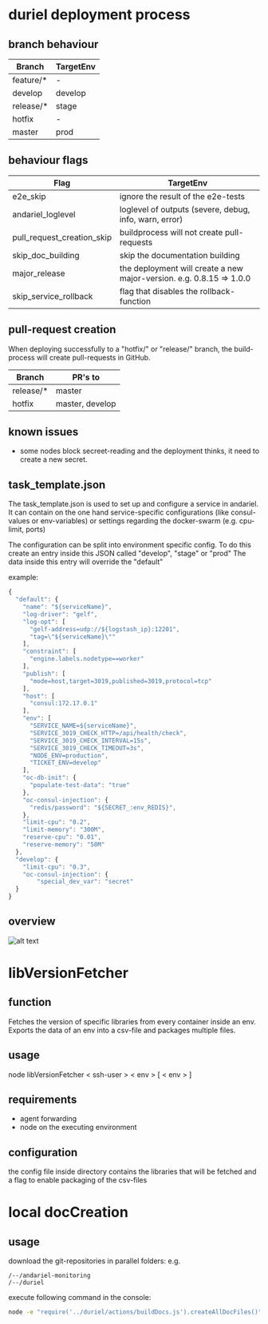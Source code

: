 # duriel deployment process

## branch behaviour

| Branch    | TargetEnv |
|-----------|-----------|
| feature/* | -         |
| develop   | develop   |
| release/* | stage     |
| hotfix    | -         |
| master    | prod      |

## behaviour flags

| Flag    | TargetEnv |
|-----------|-----------|
| e2e_skip  | ignore the result of the e2e-tests |
| andariel_loglevel  | loglevel of outputs (severe, debug, info, warn, error) |
| pull_request_creation_skip | buildprocess will not create pull-requests |
| skip_doc_building | skip the documentation building |
| major_release | the deployment will create a new major-version. e.g. 0.8.15 => 1.0.0 |
|skip_service_rollback| flag that disables the rollback-function |


## pull-request creation

When deploying successfully to a "hotfix/" or "release/" branch, the build-process will create pull-requests in GitHub.

| Branch    | PR's to |
|-----------|-----------|
| release/* | master |
| hotfix    | master, develop |

## known issues
- some nodes block secreet-reading and the deployment thinks, it need to create a new secret.

## task_template.json

The task_template.json is used to set up and configure a service in andariel.
It can contain on the one hand service-specific configurations (like consul-values or env-variables) or settings regarding the docker-swarm (e.g. cpu-limit, ports)

The configuration can be split into environment specific config. To do this create an entry inside this JSON called "develop", "stage" or "prod"
The data inside this entry will override the "default"

example:
```javascript
{
  "default": {
    "name": "${serviceName}",
    "log-driver": "gelf",
    "log-opt": [
      "gelf-address=udp://${logstash_ip}:12201",
      "tag=\"${serviceName}\""
    ],
    "constraint": [
      "engine.labels.nodetype==worker"
    ],
    "publish": [
      "mode=host,target=3019,published=3019,protocol=tcp"
    ],
    "host": [
      "consul:172.17.0.1"
    ],
    "env": [
      "SERVICE_NAME=${serviceName}",
      "SERVICE_3019_CHECK_HTTP=/api/health/check",
      "SERVICE_3019_CHECK_INTERVAL=15s",
      "SERVICE_3019_CHECK_TIMEOUT=3s",
      "NODE_ENV=production",
      "TICKET_ENV=develop"
    ],
    "oc-db-init": {
      "populate-test-data": "true"
    },
    "oc-consul-injection": {
      "redis/password": "${SECRET_:env_REDIS}",
    },
    "limit-cpu": "0.2",
    "limit-memory": "300M",
    "reserve-cpu": "0.01",
    "reserve-memory": "50M"
  },
  "develop": {
    "limit-cpu": "0.3",
    "oc-consul-injection": {
        "special_dev_var": "secret"
  }
}

```


## overview

![alt text](https://raw.githubusercontent.com/OpusCapita/duriel/feature/hotfix-impl/images/nbp_v2.png)

# libVersionFetcher
## function
Fetches the version of specific libraries from every container inside an env.
Exports the data of an env into a csv-file and packages multiple files.

## usage
node libVersionFetcher < ssh-user > < env > [ < env > ]

## requirements
- agent forwarding
- node on the executing environment

## configuration
the config file inside directory contains the libraries that will be fetched and a flag to enable packaging of the csv-files

# local docCreation
## usage
download the git-repositories in parallel folders:
e.g.
```
/--/andariel-monitoring
/--/duriel
```
execute following command in the console:
```bash
node -e "require('../duriel/actions/buildDocs.js').createAllDocFiles()"
```

